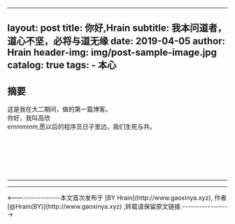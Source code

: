 <script>
var _hmt = _hmt || [];
(function() {
  var hm = document.createElement("script");
  hm.src = "https://hm.baidu.com/hm.js?639d69ba46060f864b005f1d97856c8c";
  var s = document.getElementsByTagName("script")[0]; 
  s.parentNode.insertBefore(hm, s);
})();
</script>
---
layout:     post
title:      你好,Hrain
subtitle:   我本问道者，道心不坚，必将与道无缘
date:       2019-04-05
author:     Hrain
header-img: img/post-sample-image.jpg
catalog: true
tags:
    - 本心
---

## 摘要

这是我在大二期间，做的第一篇博客。<br>你好，我叫高欣<br>
emmmmm,愿以后的程序员日子里边，我们生死与共。

<br>
<br>
<br>
<br>
<br>
<hr>
<hr>
<p><----------------本文首次发布于 [BY Hrain](http://www.gaoxinya.xyz), 作者 [@Hrain(BY)](http://www.gaoxinya.xyz) ,转载请保留原文链接.-----------------></p>

